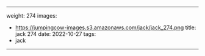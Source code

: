 
---
weight: 274
images:
- https://jumpingcow-images.s3.amazonaws.com/jack/jack_274.png
title: jack 274
date: 2022-10-27
tags:
- jack
---
